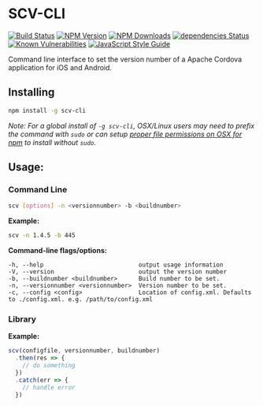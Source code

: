 # SCV-CLI
[![Build Status](https://api.travis-ci.org/Filiosoft/scv-cli.svg?branch=master)](http://travis-ci.org/Filiosoft/scv-cli)
[![NPM Version](https://img.shields.io/npm/v/scv-cli.svg?style=flat)](https://www.npmjs.org/package/scv-cli)
[![NPM Downloads](https://img.shields.io/npm/dm/scv-cli.svg?style=flat)](https://www.npmjs.org/package/scv-cli)
[![dependencies Status](https://david-dm.org/filiosoft/scv-cli/status.svg)](https://david-dm.org/filiosoft/scv-cli)
[![Known Vulnerabilities](https://snyk.io/test/github/filiosoft/scv-cli/badge.svg)](https://snyk.io/test/github/filiosoft/scv-cli)
[![JavaScript Style Guide](https://img.shields.io/badge/code_style-standard-brightgreen.svg)](https://standardjs.com)


Command line interface to set the version number of a Apache Cordova application for iOS and Android.

## Installing

```bash
npm install -g scv-cli
```

*Note: For a global install of `-g scv-cli`, OSX/Linux users may need to prefix the command with `sudo` or can setup [proper file permissions on OSX for npm](http://www.johnpapa.net/how-to-use-npm-global-without-sudo-on-osx/) to install without `sudo`.*


## Usage: 

### Command Line
```bash
scv [options] -n <versionnumber> -b <buildnumber>
```
__Example:__

```bash
scv -n 1.4.5 -b 445
```
__Command-line flags/options:__
```
-h, --help                           output usage information
-V, --version                        output the version number
-b, --buildnumber <buildnumber>      Build number to be set.
-n, --versionnumber <versionnumber>  Version number to be set.
-c, --config <config>                Location of config.xml. Defaults to ./config.xml. e.g. /path/to/config.xml
```

### Library

__Example:__
```javascript
scv(configfile, versionnumber, buildnumber)
  .then(res => {
    // do something
  })
  .catch(err => {
    // handle error
  })
```
